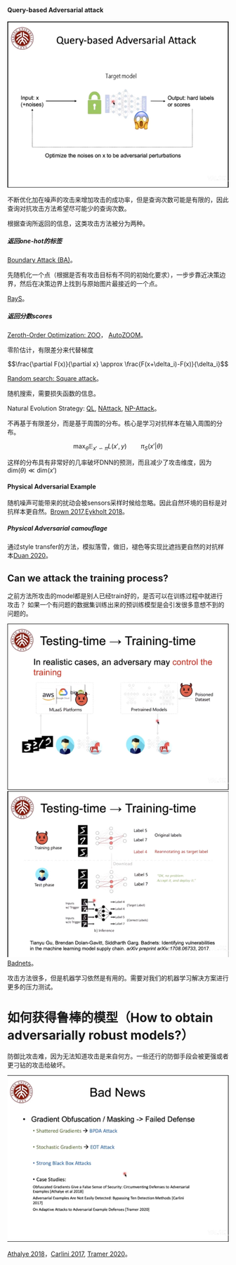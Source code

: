 #### Query-based Adversarial attack
![Query-based attack](./image/queryattack1.png "query-based attack")

不断优化加在噪声的攻击来增加攻击的成功率，但是查询次数可能是有限的，因此查询对抗攻击方法希望尽可能少的查询次数。

根据查询所返回的信息，这类攻击方法被分为两种。

##### 返回one-hot的标签
[Boundary Attack (BA)](https://arxiv.org/abs/1712.04248v2)。

先随机化一个点（根据是否有攻击目标有不同的初始化要求），一步步靠近决策边界，然后在决策边界上找到与原始图片最接近的一个点。

[RayS](https://arxiv.org/abs/2006.12792)。

##### 返回分数scores
[Zeroth-Order Optimization: ZOO](https://arxiv.org/abs/1708.03999v2)，
[AutoZOOM](https://arxiv.org/abs/1805.11770v5)。

零阶估计，有限差分来代替梯度

$$\frac{\partial F(x)}{\partial x} \approx \frac{F(x+\delta_i)-F(x)}{\delta_i}$$

[Random search: Square attack](https://arxiv.org/abs/1912.00049v3)。

随机搜索，需要损失函数的信息。

Natural Evolution Strategy: [QL](https://arxiv.org/abs/1804.08598v3), [NAttack](https://arxiv.org/abs/1905.00441v3), [NP-Attack](https://arxiv.org/abs/2009.11508v2)。

不再基于有限差分，而是基于周围的分布。核心是学习对抗样本在输入周围的分布。

$$\max_\theta \mathbb{E}_{x' \backsim \pi} L(x', y) \qquad \pi_S(x'|\theta)$$

这样的分布具有非常好的几率破坏DNN的预测，而且减少了攻击维度，因为$\text{dim}(\theta) \ll \text{dim}(x')$

#### Physical Adversarial Example

随机噪声可能带来的扰动会被sensors采样时候给忽略。因此自然环境的目标是对抗样本更自然。[Brown 2017](https://arxiv.org/abs/1712.09665),[Eykholt 2018](https://openaccess.thecvf.com/content_cvpr_2018/papers/Eykholt_Robust_Physical-World_Attacks_CVPR_2018_paper.pdf)。

##### Physical Adversarial camouflage
通过style transfer的方法，模拟落雪，做旧，褪色等实现比遮挡更自然的对抗样本[Duan 2020](https://openaccess.thecvf.com/content_CVPR_2020/papers/Duan_Adversarial_Camouflage_Hiding_Physical-World_Attacks_With_Natural_Styles_CVPR_2020_paper.pdf)。


## Can we attack the training process?
之前方法所攻击的model都是别人已经train好的，是否可以在训练过程中就进行攻击？
如果一个有问题的数据集训练出来的预训练模型是会引发很多意想不到的问题的。

![训练时攻击](./image/trainingtimeattack1.png)
![Badnets](./image/trainingtimeattack2.png)
[Badnets](https://arxiv.org/abs/1708.06733)。

攻击方法很多，但是机器学习依然是有用的。需要对我们的机器学习解决方案进行更多的压力测试。

# 如何获得鲁棒的模型（How to obtain adversarially robust models?）
防御比攻击难，因为无法知道攻击是来自何方。一些还行的防御手段会被更强或者更刁钻的攻击给破坏。

![对抗防御的难点](./image/attackdefense1.png)

[Athalye 2018](https://arxiv.org/abs/1802.00420)，[Carlini 2017](https://arxiv.org/abs/1705.07263), [Tramer 2020](https://arxiv.org/abs/2002.08347)。
